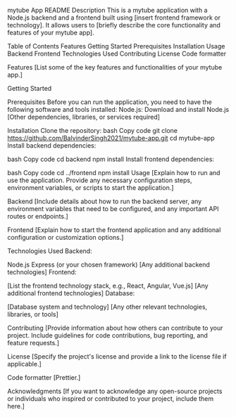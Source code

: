 mytube App README
Description
This is a mytube application with a Node.js backend and a frontend built using [insert frontend framework or technology]. It allows users to [briefly describe the core functionality and features of your mytube app].

Table of Contents
Features
Getting Started
Prerequisites
Installation
Usage
Backend
Frontend
Technologies Used
Contributing
License
Code formatter

Features
[List some of the key features and functionalities of your mytube app.]

Getting Started

Prerequisites
Before you can run the application, you need to have the following software and tools installed:
Node.js: Download and install Node.js
[Other dependencies, libraries, or services required]

Installation
Clone the repository:
bash
Copy code
git clone https://github.com/BalvinderSingh2021/mytube-app.git
cd mytube-app
Install backend dependencies:

bash
Copy code
cd backend
npm install
Install frontend dependencies:

bash
Copy code
cd ../frontend
npm install
Usage
[Explain how to run and use the application. Provide any necessary configuration steps, environment variables, or scripts to start the application.]

Backend
[Include details about how to run the backend server, any environment variables that need to be configured, and any important API routes or endpoints.]

Frontend
[Explain how to start the frontend application and any additional configuration or customization options.]

Technologies Used
Backend:

Node.js
Express (or your chosen framework)
[Any additional backend technologies]
Frontend:

[List the frontend technology stack, e.g., React, Angular, Vue.js]
[Any additional frontend technologies]
Database:

[Database system and technology]
[Any other relevant technologies, libraries, or tools]

Contributing
[Provide information about how others can contribute to your project. Include guidelines for code contributions, bug reporting, and feature requests.]

License
[Specify the project's license and provide a link to the license file if applicable.]

Code formatter
[Prettier.]

Acknowledgments
[If you want to acknowledge any open-source projects or individuals who inspired or contributed to your project, include them here.]
